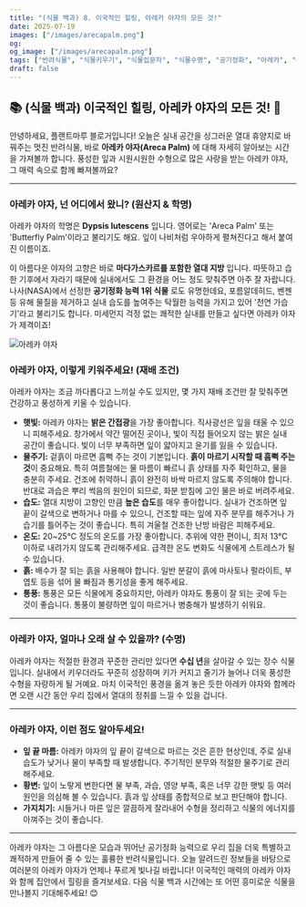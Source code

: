 ```yaml
---
title: "(식물 백과) 8. 이국적인 힐링, 아레카 야자의 모든 것!"
date: 2025-07-19
images: ["/images/arecapalm.png"]
og:
og_image: ["/images/arecapalm.png"]
tags: ["반려식물", "식물키우기", "식물입문자", "식물수명", "공기정화", "아레카", "야자"]
draft: false
---
```


## 📚   (식물 백과) 이국적인 힐링, 아레카 야자의 모든 것! 💚

안녕하세요, 플랜트마루 블로거입니다! 오늘은 실내 공간을 싱그러운 열대 휴양지로 바꿔주는 멋진 반려식물, 바로 **아레카 야자(Areca Palm)** 에 대해 자세히 알아보는 시간을 가져볼까 합니다. 풍성한 잎과 시원시원한 수형으로 많은 사랑을 받는 아레카 야자, 그 매력 속으로 함께 빠져볼까요?

---

### 아레카 야자, 넌 어디에서 왔니? (원산지 & 학명)

아레카 야자의 학명은 **Dypsis lutescens** 입니다. 영어로는 'Areca Palm' 또는 'Butterfly Palm'이라고 불리기도 해요. 잎이 나비처럼 우아하게 펼쳐진다고 해서 붙여진 이름이죠.

이 아름다운 야자의 고향은 바로 **마다가스카르를 포함한 열대 지방** 입니다. 따뜻하고 습한 기후에서 자라기 때문에 실내에서도 그 환경을 어느 정도 맞춰주면 아주 잘 자랍니다. 나사(NASA)에서 선정한 **공기정화 능력 1위 식물** 로도 유명한데요, 포름알데히드, 벤젠 등 유해 물질을 제거하고 실내 습도를 높여주는 탁월한 능력을 가지고 있어 '천연 가습기'라고 불리기도 합니다. 미세먼지 걱정 없는 쾌적한 실내를 만들고 싶다면 아레카 야자가 제격이죠!

![아레카 야자](/images/arecapalm.png)

### 아레카 야자, 이렇게 키워주세요! (재배 조건)

아레카 야자는 조금 까다롭다고 느끼실 수도 있지만, 몇 가지 재배 조건만 잘 맞춰주면 건강하고 풍성하게 키울 수 있습니다.

- **햇빛:** 아레카 야자는 **밝은 간접광**을 가장 좋아합니다. 직사광선은 잎을 태울 수 있으니 피해주세요. 창가에서 약간 떨어진 곳이나, 빛이 직접 들어오지 않는 밝은 실내 공간이 좋습니다. 빛이 너무 부족하면 잎이 얇아지고 윤기를 잃을 수 있습니다.
- **물주기:** 겉흙이 마르면 흠뻑 주는 것이 기본입니다. **흙이 마르기 시작할 때 흠뻑 주는 것**이 중요해요. 특히 여름철에는 물 마름이 빠르니 흙 상태를 자주 확인하고, 물을 충분히 주세요. 건조에 취약하니 흙이 완전히 바싹 마르지 않도록 주의해야 합니다. 반대로 과습은 뿌리 썩음의 원인이 되므로, 화분 받침에 고인 물은 바로 버려주세요.
- **습도:** 열대 지방이 고향인 만큼 **높은 습도**를 매우 좋아합니다. 실내가 건조하면 잎 끝이 갈색으로 변하거나 마를 수 있으니, 건조할 때는 잎에 자주 분무를 해주거나 가습기를 틀어주는 것이 좋습니다. 특히 겨울철 건조한 난방 바람은 피해주세요.
- **온도:** 20~25°C 정도의 온도를 가장 좋아합니다. 추위에 약한 편이니, 최저 13°C 이하로 내려가지 않도록 관리해주세요. 급격한 온도 변화도 식물에게 스트레스가 될 수 있습니다.
- **흙:** 배수가 잘 되는 흙을 사용해야 합니다. 일반 분갈이 흙에 마사토나 펄라이트, 부엽토 등을 섞어 물 빠짐과 통기성을 좋게 해주세요.
- **통풍:** 통풍은 모든 식물에게 중요하지만, 아레카 야자도 통풍이 잘 되는 곳에 두는 것이 좋습니다. 통풍이 불량하면 잎이 마르거나 병충해가 발생하기 쉬워요.

---

### 아레카 야자, 얼마나 오래 살 수 있을까? (수명)

아레카 야자는 적절한 환경과 꾸준한 관리만 있다면 **수십 년**을 살아갈 수 있는 장수 식물입니다. 실내에서 키우더라도 꾸준히 성장하며 키가 커지고 줄기가 늘어나 더욱 풍성한 수형을 자랑하게 될 거예요. 마치 이국적인 풍경을 옮겨 놓은 듯한 아레카 야자와 함께라면 오랜 시간 동안 우리 집에서 열대의 정취를 느낄 수 있을 겁니다.

---

### 아레카 야자, 이런 점도 알아두세요!

- **잎 끝 마름:** 아레카 야자의 잎 끝이 갈색으로 마르는 것은 흔한 현상인데, 주로 실내 습도가 낮거나 물이 부족할 때 발생합니다. 주기적인 분무와 적절한 물주기로 관리해주세요.
- **황변:** 잎이 노랗게 변한다면 물 부족, 과습, 영양 부족, 혹은 너무 강한 햇빛 등 여러 원인을 의심해 볼 수 있습니다. 흙과 잎 상태를 종합적으로 보고 판단해야 합니다.
- **가지치기:** 시들거나 마른 잎은 깔끔하게 잘라내어 수형을 정리하고 식물의 에너지를 아껴주는 것이 좋습니다.

---

아레카 야자는 그 아름다운 모습과 뛰어난 공기정화 능력으로 우리 집을 더욱 특별하고 쾌적하게 만들어 줄 수 있는 훌륭한 반려식물입니다. 오늘 알려드린 정보들을 바탕으로 여러분의 아레카 야자가 언제나 푸르게 빛나길 바랍니다! 이국적인 매력의 아레카 야자와 함께 집안에서 힐링을 즐겨보세요. 다음 식물 백과 시간에는 또 어떤 흥미로운 식물을 만나볼지 기대해주세요! 😊